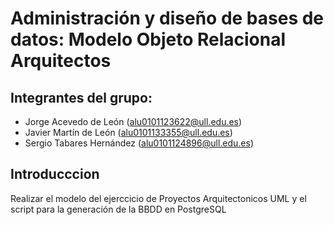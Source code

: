 # Administración y diseño de bases de datos: Modelo Objeto Relacional Arquitectos

## Integrantes del grupo:
   * Jorge Acevedo de León (alu0101123622@ull.edu.es)
   * Javier Martín de León (alu0101133355@ull.edu.es)
   * Sergio Tabares Hernández (alu0101124896@ull.edu.es)


## Introducccion 

Realizar el modelo del ejerccicio de Proyectos Arquitectonicos UML y el script para la generación de la BBDD en PostgreSQL
